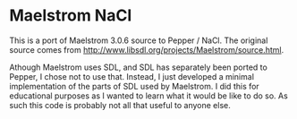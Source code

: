 Maelstrom NaCl
==============

This is a port of Maelstrom 3.0.6 source to Pepper / NaCl.  The original source
comes from http://www.libsdl.org/projects/Maelstrom/source.html.

Athough Maelstrom uses SDL, and SDL has separately been ported to Pepper, I
chose not to use that.  Instead, I just developed a minimal implementation of
the parts of SDL used by Maelstrom.  I did this for educational purposes as I
wanted to learn what it would be like to do so.  As such this code is probably
not all that useful to anyone else.
